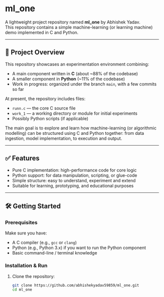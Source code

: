 # ml_one

A lightweight project repository named **ml_one** by Abhishek Yadav.  
This repository contains a simple machine-learning (or learning machine) demo implemented in C and Python.

---

## 🚀 Project Overview

This repository showcases an experimentation environment combining:

- A main component written in **C** (about ~88% of the codebase)  
- A smaller component in **Python** (~11% of the codebase)  
- Work in progress: organized under the branch `main`, with a few commits so far  

At present, the repository includes files:
- `runn.c` — the core C source file  
- `work_1` — a working directory or module for initial experiments  
- Possibly Python scripts (if applicable)  

The main goal is to explore and learn how machine-learning (or algorithmic modelling) can be structured using C and Python together: from data ingestion, model implementation, to execution and output.

---

## ✅ Features

- Pure C implementation: high-performance code for core logic  
- Python support: for data manipulation, scripting, or glue-code  
- Simple structure: easy to understand, experiment and extend  
- Suitable for learning, prototyping, and educational purposes  

---

## 🛠️ Getting Started

### Prerequisites

Make sure you have:
- A C compiler (e.g., `gcc` or `clang`)  
- Python (e.g., Python 3.x) if you want to run the Python component  
- Basic command-line / terminal knowledge  

### Installation & Run

1. Clone the repository:
   ```bash
   git clone https://github.com/abhishekyadav59859/ml_one.git
   cd ml_one
